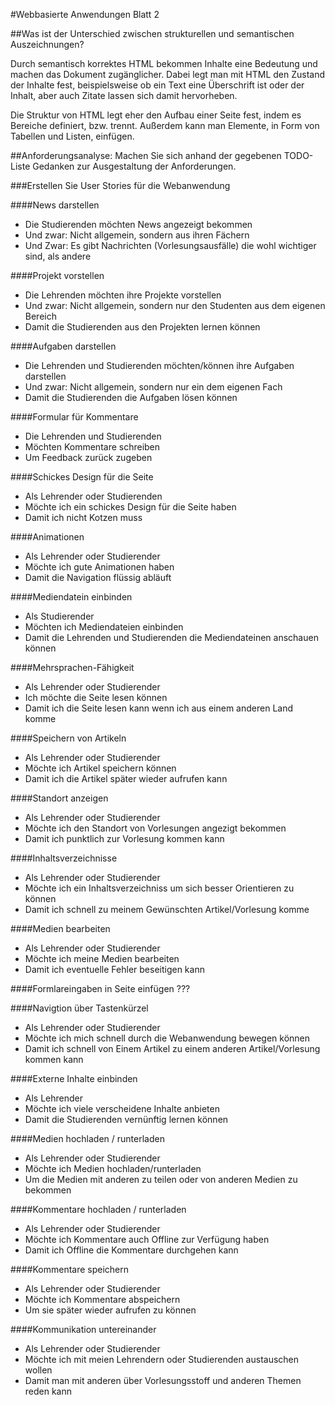#Webbasierte Anwendungen Blatt 2

##Was ist der Unterschied  zwischen strukturellen und semantischen Auszeichnungen?

Durch semantisch korrektes HTML bekommen Inhalte eine Bedeutung und machen das Dokument zugänglicher. Dabei legt man mit HTML den Zustand der Inhalte fest, beispielsweise ob ein Text eine Überschrift ist oder der Inhalt,  aber auch Zitate lassen sich damit hervorheben.

Die Struktur von HTML legt eher den Aufbau einer Seite fest, indem es Bereiche definiert, bzw. trennt. Außerdem kann man Elemente, in Form von Tabellen und Listen, einfügen.

##Anforderungsanalyse: Machen Sie sich anhand der gegebenen TODO-Liste Gedanken zur Ausgestaltung der Anforderungen.

###Erstellen Sie User Stories für die Webanwendung

####News darstellen
- Die Studierenden möchten News angezeigt bekommen
- Und zwar: Nicht allgemein, sondern aus ihren Fächern
- Und Zwar: Es gibt Nachrichten (Vorlesungsausfälle) die wohl wichtiger sind, als andere

####Projekt vorstellen
- Die Lehrenden möchten ihre Projekte vorstellen
- Und zwar: Nicht allgemein, sondern nur den Studenten aus dem eigenen Bereich
- Damit die Studierenden aus den Projekten lernen können

####Aufgaben darstellen
- Die Lehrenden und Studierenden möchten/können ihre Aufgaben darstellen
- Und zwar: Nicht allgemein, sondern nur ein dem eigenen Fach
- Damit die Studierenden die Aufgaben lösen können

####Formular für Kommentare
- Die Lehrenden und Studierenden
- Möchten Kommentare schreiben
- Um Feedback zurück zugeben

####Schickes Design für die Seite
- Als Lehrender oder Studierenden
- Möchte ich ein schickes Design für die Seite haben
- Damit ich nicht Kotzen muss

####Animationen
- Als Lehrender oder Studierender
- Möchte ich gute Animationen haben
- Damit die Navigation flüssig abläuft

####Mediendatein einbinden
- Als Studierender
- Möchten ich Mediendateien einbinden
- Damit die Lehrenden und Studierenden die Mediendateinen anschauen können

####Mehrsprachen-Fähigkeit
- Als Lehrender oder Studierender
- Ich möchte die Seite lesen können
- Damit ich die Seite lesen kann wenn ich aus einem anderen Land komme

####Speichern von Artikeln
- Als Lehrender oder Studierender
- Möchte ich Artikel speichern können
- Damit ich die Artikel später wieder aufrufen kann

####Standort anzeigen
- Als Lehrender oder Studierender
- Möchte ich den Standort von Vorlesungen angezigt bekommen
- Damit ich punktlich zur Vorlesung kommen kann

####Inhaltsverzeichnisse
- Als Lehrender oder Studierender
- Möchte ich ein Inhaltsverzeichniss um sich besser Orientieren zu können
- Damit ich schnell zu meinem Gewünschten Artikel/Vorlesung komme

####Medien bearbeiten
- Als Lehrender oder Studierender
- Möchte ich meine Medien bearbeiten
- Damit ich eventuelle Fehler beseitigen kann

####Formlareingaben in Seite einfügen ???

####Navigtion über Tastenkürzel
- Als Lehrender oder Studierender
- Möchte ich mich schnell durch die Webanwendung bewegen können
- Damit ich schnell von Einem Artikel zu einem anderen Artikel/Vorlesung kommen kann

####Externe Inhalte einbinden
- Als Lehrender
- Möchte ich viele verscheidene Inhalte anbieten
- Damit die Studierenden vernünftig lernen können

####Medien hochladen / runterladen
- Als Lehrender oder Studierender
- Möchte ich Medien hochladen/runterladen
- Um die Medien mit anderen zu teilen oder von anderen Medien zu bekommen

####Kommentare hochladen / runterladen
- Als Lehrender oder Studierender
- Möchte ich Kommentare auch Offline zur Verfügung haben
- Damit ich Offline die Kommentare durchgehen kann

####Kommentare speichern
- Als Lehrender oder Studierender
- Möchte ich Kommentare abspeichern
- Um sie später wieder aufrufen zu können

####Kommunikation untereinander
- Als Lehrender oder Studierender
- Möchte ich mit meien Lehrendern oder Studierenden austauschen wollen
- Damit man mit anderen über Vorlesungsstoff und anderen Themen reden kann


